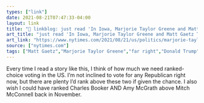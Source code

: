 ```yaml
---
types: ["link"]
date: 2021-08-21T07:47:33-04:00
layout: link
title: "🔗 linkblog: just read 'In Iowa, Marjorie Taylor Greene and Matt Gaetz Take Trump's Baton - The New York Times'"
art_title: "just read 'In Iowa, Marjorie Taylor Greene and Matt Gaetz Take Trump's Baton - The New York Times"
art_link: "https://www.nytimes.com/2021/08/21/us/politics/marjorie-taylor-greene-matt-gaetz-iowa.html"
source: ["nytimes.com"]
tags: ["Matt Gaetz","Marjorie Taylor Greene","far right","Donald Trump","ranked-choice voting","Charles Booker","Mitch McConnell"]
---
```

Every time I read a story like this, I think of how much we need ranked-choice voting in the US. I’m not inclined to vote for any Republican right now, but there are plenty I’d rank above these two if given the chance. I also wish I could have ranked Charles Booker AND Amy McGrath above Mitch McConnell back in November.
